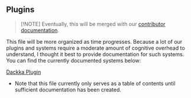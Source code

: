 ## Plugins

> [!NOTE] Eventually, this will be merged with our
> [contributor documentation](https://firebase.github.io/firebase-android-sdk/).

This file will be more organized as time progresses. Because a lot of our plugins and systems
require a moderate amount of cognitive overhead to understand, I thought it best to provide
documentation for such systems. You can find the currently documented systems below:

[Dackka Plugin](src/main/java/com/google/firebase/gradle/plugins/DackkaPlugin.kt)

- Note that this file currently only serves as a table of contents until sufficient documentation
  has been created.

